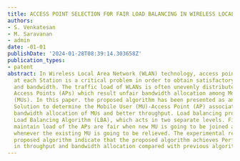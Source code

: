 ```yaml
---
title: ACCESS POINT SELECTION FOR FAIR LOAD BALANCING IN WIRELESS LOCAL AREA NETWORKS
authors:
- S. Venkatesan
- M. Saravanan
- admin
date: -01-01
publishDate: '2024-01-28T08:39:14.303658Z'
publication_types:
- patent
abstract: In Wireless Local Area Network (WLAN) technology, access point selection
  at each Station is a critical problem in order to obtain satisfactory throughput
  and bandwidth. The traffic load of WLANs is often unevenly distributed among the
  Access Points (APs) which result unfair bandwidth allocation among Mobile Users
  (MUs). In this paper. the proposed algorithm has been presented as an efficient
  Solution to determine the Mobile User (MU)-Access Point (AP) associations for better
  bandwidth allocation of MUs and better throughput. Load balancing procedure namely
  Load Balancing Algorithm (LBA), which acts in two separate levels. First that will
  maintain load of the APs are fair when new MU is going to be joined and second is
  whenever the existing MU is going to be relieved. The experimental results of the
  proposed algorithm indicate that the proposed algorithm achieves Performance improvements
  in throughput and bandwidth allocation compared with previous algorithms.
---
```

